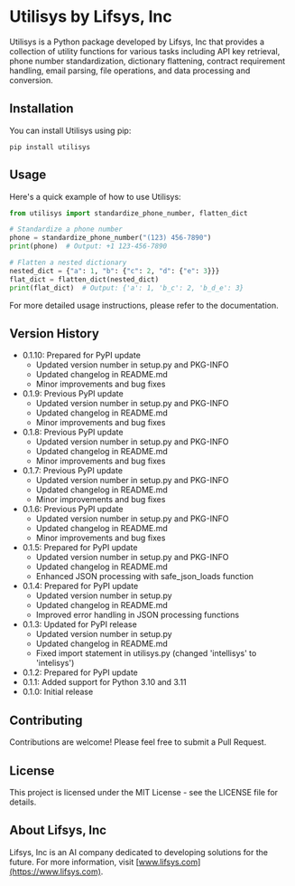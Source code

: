 # Utilisys by Lifsys, Inc

Utilisys is a Python package developed by Lifsys, Inc that provides a collection of utility functions for various tasks including API key retrieval, phone number standardization, dictionary flattening, contract requirement handling, email parsing, file operations, and data processing and conversion.

## Installation

You can install Utilisys using pip:

```
pip install utilisys
```

## Usage

Here's a quick example of how to use Utilisys:

```python
from utilisys import standardize_phone_number, flatten_dict

# Standardize a phone number
phone = standardize_phone_number("(123) 456-7890")
print(phone)  # Output: +1 123-456-7890

# Flatten a nested dictionary
nested_dict = {"a": 1, "b": {"c": 2, "d": {"e": 3}}}
flat_dict = flatten_dict(nested_dict)
print(flat_dict)  # Output: {'a': 1, 'b_c': 2, 'b_d_e': 3}
```

For more detailed usage instructions, please refer to the documentation.

## Version History

- 0.1.10: Prepared for PyPI update
  - Updated version number in setup.py and PKG-INFO
  - Updated changelog in README.md
  - Minor improvements and bug fixes
- 0.1.9: Previous PyPI update
  - Updated version number in setup.py and PKG-INFO
  - Updated changelog in README.md
  - Minor improvements and bug fixes
- 0.1.8: Previous PyPI update
  - Updated version number in setup.py and PKG-INFO
  - Updated changelog in README.md
  - Minor improvements and bug fixes
- 0.1.7: Previous PyPI update
  - Updated version number in setup.py and PKG-INFO
  - Updated changelog in README.md
  - Minor improvements and bug fixes
- 0.1.6: Previous PyPI update
  - Updated version number in setup.py and PKG-INFO
  - Updated changelog in README.md
  - Minor improvements and bug fixes
- 0.1.5: Prepared for PyPI update
  - Updated version number in setup.py and PKG-INFO
  - Updated changelog in README.md
  - Enhanced JSON processing with safe_json_loads function
- 0.1.4: Prepared for PyPI update
  - Updated version number in setup.py
  - Updated changelog in README.md
  - Improved error handling in JSON processing functions
- 0.1.3: Updated for PyPI release
  - Updated version number in setup.py
  - Updated changelog in README.md
  - Fixed import statement in utilisys.py (changed 'intellisys' to 'intelisys')
- 0.1.2: Prepared for PyPI update
- 0.1.1: Added support for Python 3.10 and 3.11
- 0.1.0: Initial release

## Contributing

Contributions are welcome! Please feel free to submit a Pull Request.

## License

This project is licensed under the MIT License - see the LICENSE file for details.

## About Lifsys, Inc

Lifsys, Inc is an AI company dedicated to developing solutions for the future. For more information, visit [www.lifsys.com](https://www.lifsys.com).
